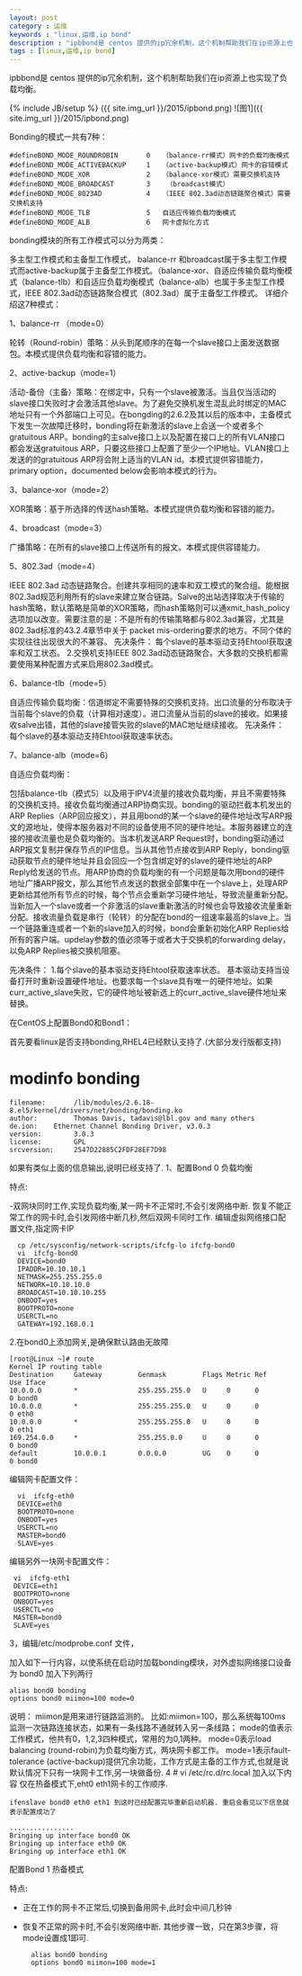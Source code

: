 ```yaml
---
layout: post
category : 运维 
keywords : "linux,运维,ip bond"
description : "ipbbond是 centos 提供的ip冗余机制，这个机制帮助我们在ip资源上也实现了负载均衡。"
tags : [linux,运维,ip bond]
---
```


ipbbond是 centos 提供的ip冗余机制，这个机制帮助我们在ip资源上也实现了负载均衡。
<!--break-->

{% include JB/setup %}
({{ site.img_url }}/2015/ipbond.png)
![图1]({{ site.img_url }}/2015/ipbond.png)

Bonding的模式一共有7种：

    #defineBOND_MODE_ROUNDROBIN       0   （balance-rr模式）网卡的负载均衡模式
    #defineBOND_MODE_ACTIVEBACKUP     1   （active-backup模式）网卡的容错模式
    #defineBOND_MODE_XOR              2   （balance-xor模式）需要交换机支持
    #defineBOND_MODE_BROADCAST        3    （broadcast模式）
    #defineBOND_MODE_8023AD           4   （IEEE 802.3ad动态链路聚合模式）需要交换机支持
    #defineBOND_MODE_TLB              5   自适应传输负载均衡模式
    #defineBOND_MODE_ALB              6   网卡虚拟化方式

bonding模块的所有工作模式可以分为两类：

多主型工作模式和主备型工作模式， balance-rr 和broadcast属于多主型工作模式而active-backup属于主备型工作模式。（balance-xor、自适应传输负载均衡模式（balance-tlb）和自适应负载均衡模式（balance-alb）也属于多主型工作模式，IEEE 802.3ad动态链路聚合模式（802.3ad）属于主备型工作模式。
详细介绍这7种模式：

1、balance-rr （mode=0）

轮转（Round-robin）策略：从头到尾顺序的在每一个slave接口上面发送数据包。本模式提供负载均衡和容错的能力。

2、active-backup（mode=1）

活动-备份（主备）策略：在绑定中，只有一个slave被激活。当且仅当活动的slave接口失败时才会激活其他slave。为了避免交换机发生混乱此时绑定的MAC地址只有一个外部端口上可见。在bongding的2.6.2及其以后的版本中，主备模式下发生一次故障迁移时，bonding将在新激活的slave上会送一个或者多个gratuitous ARP。bonding的主salve接口上以及配置在接口上的所有VLAN接口都会发送gratuitous ARP，只要这些接口上配置了至少一个IP地址。VLAN接口上发送的的gratuitous ARP将会附上适当的VLAN id。本模式提供容错能力，primary option，documented below会影响本模式的行为。

3、balance-xor（mode=2）

XOR策略：基于所选择的传送hash策略。本模式提供负载均衡和容错的能力。

4、broadcast（mode=3）

广播策略：在所有的slave接口上传送所有的报文。本模式提供容错能力。

5、802.3ad（mode=4）

IEEE 802.3ad 动态链路聚合。创建共享相同的速率和双工模式的聚合组。能根据802.3ad规范利用所有的slave来建立聚合链路。Salve的出站选择取决于传输的hash策略，默认策略是简单的XOR策略，而hash策略则可以通xmit_hash_policy选项加以改变。需要注意的是：不是所有的传输策略都与802.3ad兼容，尤其是802.3ad标准的43.2.4章节中关于 packet mis-ordering要求的地方。不同个体的实现往往出现很大的不兼容。 先决条件：
        每个slave的基本驱动支持Ehtool获取速率和双工状态。
    2.交换机支持IEEE 802.3ad动态链路聚合。大多数的交换机都需要使用某种配置方式来启用802.3ad模式。

6、balance-tlb（mode=5）

自适应传输负载均衡：信道绑定不需要特殊的交换机支持。出口流量的分布取决于当前每个slave的负载（计算相对速度）。进口流量从当前的slave的接收。如果接收salve出错，其他的slave接管失败的slave的MAC地址继续接收。 先决条件： 每个slave的基本驱动支持Ehtool获取速率状态。

7、balance-alb（mode=6）

自适应负载均衡：

  包括balance-tlb（模式5）以及用于IPV4流量的接收负载均衡，并且不需要特殊的交换机支持。接收负载均衡通过ARP协商实现。bonding的驱动拦截本机发出的ARP Replies（ARP回应报文），并且用bond的某一个slave的硬件地址改写ARP报文的源地址，使得本服务器对不同的设备使用不同的硬件地址。本服务器建立的连接的接收流量也是负载均衡的。当本机发送ARP Request时，bonding驱动通过ARP报文复制并保存节点的IP信息。当从其他节点接收到ARP Reply，bonding驱动获取节点的硬件地址并且会回应一个包含绑定好的slave的硬件地址的ARP Reply给发送的节点。用ARP协商的负载均衡的有一个问题是每次用bond的硬件地址广播ARP报文，那么其他节点发送的数据全部集中在一个slave上，处理ARP更新给其他所有节点的时候，每个节点会重新学习硬件地址，导致流量重新分配。当新加入一个slave或者一个非激活的slave重新激活的时候也会导致接收流量重新分配。接收流量负载是串行（轮转）的分配在bond的一组速率最高的slave上。当一个链路重连或者一个新的slave加入的时候，bond会重新初始化ARP Replies给所有的客户端。updelay参数的值必须等于或者大于交换机的forwarding delay，以免ARP Replies被交换机阻塞。

先决条件：
    1.每个slave的基本驱动支持Ehtool获取速率状态。
        基本驱动支持当设备打开时重新设置硬件地址。也要求每一个slave具有唯一的硬件地址。如果curr_active_slave失败，它的硬件地址被新选上的curr_active_slave硬件地址来替换。

在CentOS上配置Bond0和Bond1：

首先要看linux是否支持bonding,RHEL4已经默认支持了.(大部分发行版都支持)

# modinfo bonding
    filename:       /lib/modules/2.6.18-8.el5/kernel/drivers/net/bonding/bonding.ko
    author:         Thomas Davis, tadavis@lbl.gov and many others
    de.ion:    Ethernet Channel Bonding Driver, v3.0.3
    version:        3.0.3
    license:        GPL
    srcversion:     2547D22885C2FDF28EF7D98

如果有类似上面的信息输出,说明已经支持了.
1、配置Bond 0 负载均衡

特点:

-双网块同时工作,实现负载均衡,某一网卡不正常时,不会引发网络中断.
    恢复不能正常工作的网卡时,会引发网络中断几秒,然后双网卡同时工作.
    编辑虚拟网络接口配置文件,指定网卡IP

      cp /etc/sysconfig/network-scripts/ifcfg-lo ifcfg-bond0
      vi  ifcfg-bond0
      DEVICE=bond0
      IPADDR=10.10.10.1
      NETMASK=255.255.255.0
      NETWORK=10.10.10.0
      BROADCAST=10.10.10.255
      ONBOOT=yes
      BOOTPROTO=none
      USERCTL=no
      GATEWAY=192.168.0.1

2.在bond0上添加网关,是确保默认路由无故障

    [root@Linux ~]# route
    Kernel IP routing table
    Destination     Gateway         Genmask         Flags Metric Ref    Use Iface
    10.0.0.0        *               255.255.255.0   U     0      0        0 bond0
    10.0.0.0        *               255.255.255.0   U     0      0        0 eth0
    10.0.0.0        *               255.255.255.0   U     0      0        0 eth1
    169.254.0.0     *               255.255.0.0     U     0      0        0 bond0
    default         10.0.0.1        0.0.0.0         UG    0      0        0 bond0

编辑网卡配置文件：

      vi  ifcfg-eth0
      DEVICE=eth0
      BOOTPROTO=none
      ONBOOT=yes
      USERCTL=no
      MASTER=bond0
      SLAVE=yes

编辑另外一块网卡配置文件：

     vi  ifcfg-eth1
     DEVICE=eth1
     BOOTPROTO=none
     ONBOOT=yes
     USERCTL=no
     MASTER=bond0
     SLAVE=yes

3，编辑/etc/modprobe.conf 文件，

加入如下一行内容，以使系统在启动时加载bonding模块，对外虚拟网络接口设备为 bond0 加入下列两行

    alias bond0 bonding 
    options bond0 miimon=100 mode=0 

说明： miimon是用来进行链路监测的。 比如:miimon=100，那么系统每100ms监测一次链路连接状态，如果有一条线路不通就转入另一条线路； mode的值表示工作模式，他共有0，1,2,3四种模式，常用的为0,1两种。 mode=0表示load balancing (round-robin)为负载均衡方式，两块网卡都工作。 mode=1表示fault-tolerance (active-backup)提供冗余功能，工作方式是主备的工作方式,也就是说默认情况下只有一块网卡工作,另一块做备份. 4 # vi /etc/rc.d/rc.local 加入以下内容
仅在热备模式下,eht0 eth1网卡的工作顺序.

    ifenslave bond0 eth0 eth1 到这时已经配置完毕重新启动机器. 重启会看见以下信息就表示配置成功了
    
    ................ 
    Bringing up interface bond0 OK 
    Bringing up interface eth0 OK 
    Bringing up interface eth1 OK

配置Bond 1 热备模式

特点:

- 正在工作的网卡不正常后,切换到备用网卡,此时会中间几秒钟
- 恢复不正常的网卡时,不会引发网络中断. 其他步骤一致，只在第3步骤，将mode设置成1即可.

        alias bond0 bonding 
        options bond0 miimon=100 mode=1